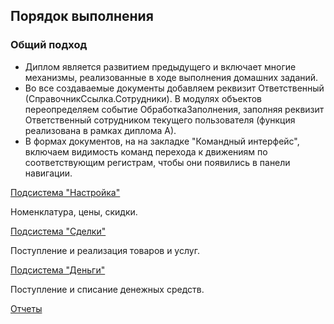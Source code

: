 ## Порядок выполнения

### Общий подход

* Диплом является развитием предыдущего и включает многие механизмы, реализованные в ходе выполнения домашних заданий.
* Во все создаваемые документы добавляем реквизит Ответственный (СправочникСсылка.Сотрудники). В модулях объектов переопределяем событие ОбработкаЗаполнения, заполняя реквизит Ответственный сотрудником текущего пользователя (функция реализована в рамках диплома А).
* В формах документов, на на закладке "Командный интерфейс", включаем видимость команд перехода к движениям по соответствующим регистрам, чтобы они появились в панели навигации.

[Подсистема "Настройка"](diploma-b-howto-settings.md)

Номенклатура, цены, скидки.

[Подсистема "Сделки"](diploma-b-howto-deals.md)

Поступление и реализация товаров и услуг.

[Подсистема "Деньги"](diploma-b-howto-cash.md)

Поступление и списание денежных средств.

[Отчеты](diploma-b-howto-reports.md)
